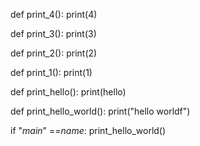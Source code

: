 def print_4():
print(4)


def print_3():
print(3)


def print_2():
print(2)


def print_1():
print(1)


def print_hello():
print(hello)


def print_hello_world():
print("hello worldf")


if "_main_" ==_name_:
print_hello_world()



